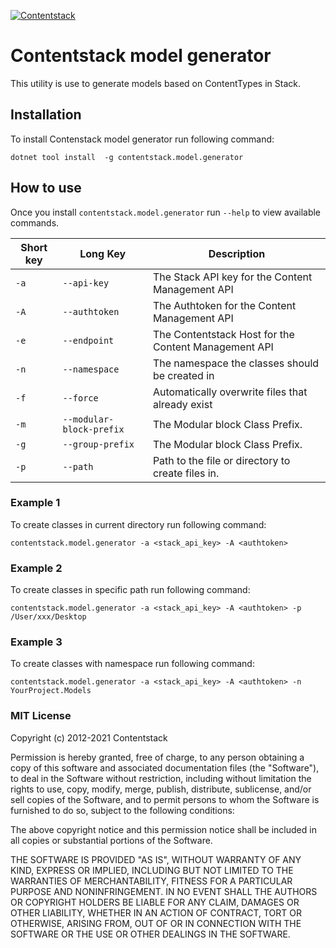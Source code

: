 [![Contentstack](https://www.contentstack.com/docs/static/images/contentstack.png)](https://www.contentstack.com/)

# Contentstack model generator
This utility is use to generate models based on ContentTypes in Stack.

## Installation
To install Contenstack model generator run following command:
```
dotnet tool install  -g contentstack.model.generator
```

## How to use
Once you install ```contentstack.model.generator```  run ```--help``` to view available commands.

| Short key | Long Key | Description |
| -- | -- | -- |
| `-a` | `--api-key` | The Stack API key for the Content Management API |
| `-A` | `--authtoken` | The Authtoken for the Content Management API |
| `-e` | `--endpoint` | The Contentstack Host for the Content Management API |
| `-n` | `--namespace` | The namespace the classes should be created in |
| `-f` | `--force` | Automatically overwrite files that already exist |
| `-m` | `--modular-block-prefix` | The Modular block Class Prefix. |
| `-g` | `--group-prefix` | The Modular block Class Prefix. |
| `-p` | `--path` | Path to the file or directory to create files in. |

### Example 1
To create classes in current directory run following command:
```
contentstack.model.generator -a <stack_api_key> -A <authtoken>
```

### Example 2
To create classes in specific path run following command:
```
contentstack.model.generator -a <stack_api_key> -A <authtoken> -p /User/xxx/Desktop
```

### Example 3
To create classes with namespace run following command:
```
contentstack.model.generator -a <stack_api_key> -A <authtoken> -n YourProject.Models
```

### MIT License

Copyright (c) 2012-2021 Contentstack

Permission is hereby granted, free of charge, to any person obtaining a copy
of this software and associated documentation files (the "Software"), to deal
in the Software without restriction, including without limitation the rights
to use, copy, modify, merge, publish, distribute, sublicense, and/or sell
copies of the Software, and to permit persons to whom the Software is
furnished to do so, subject to the following conditions:

The above copyright notice and this permission notice shall be included in all
copies or substantial portions of the Software.

THE SOFTWARE IS PROVIDED "AS IS", WITHOUT WARRANTY OF ANY KIND, EXPRESS OR
IMPLIED, INCLUDING BUT NOT LIMITED TO THE WARRANTIES OF MERCHANTABILITY,
FITNESS FOR A PARTICULAR PURPOSE AND NONINFRINGEMENT. IN NO EVENT SHALL THE
AUTHORS OR COPYRIGHT HOLDERS BE LIABLE FOR ANY CLAIM, DAMAGES OR OTHER
LIABILITY, WHETHER IN AN ACTION OF CONTRACT, TORT OR OTHERWISE, ARISING FROM,
OUT OF OR IN CONNECTION WITH THE SOFTWARE OR THE USE OR OTHER DEALINGS IN THE
SOFTWARE.

